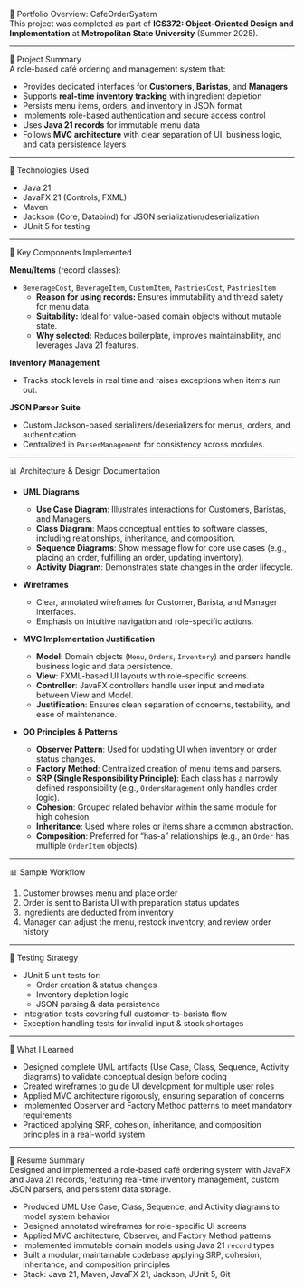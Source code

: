 🧭 Portfolio Overview: CafeOrderSystem  
This project was completed as part of **ICS372: Object-Oriented Design and Implementation** at 
**Metropolitan 
State University** (Summer 2025).

---

🚀 Project Summary  
A role-based café ordering and management system that:

- Provides dedicated interfaces for **Customers**, **Baristas**, and **Managers**
- Supports **real-time inventory tracking** with ingredient depletion
- Persists menu items, orders, and inventory in JSON format
- Implements role-based authentication and secure access control
- Uses **Java 21 records** for immutable menu data
- Follows **MVC architecture** with clear separation of UI, business logic, and data persistence layers

---

🧠 Technologies Used
- Java 21
- JavaFX 21 (Controls, FXML)
- Maven
- Jackson (Core, Databind) for JSON serialization/deserialization
- JUnit 5 for testing

---

🧩 Key Components Implemented

**Menu/Items** (record classes):
- `BeverageCost`, `BeverageItem`, `CustomItem`, `PastriesCost`, `PastriesItem`
    - **Reason for using records:** Ensures immutability and thread safety for menu data.
    - **Suitability:** Ideal for value-based domain objects without mutable state.
    - **Why selected:** Reduces boilerplate, improves maintainability, and leverages Java 21 features.

**Inventory Management**
- Tracks stock levels in real time and raises exceptions when items run out.

**JSON Parser Suite**
- Custom Jackson-based serializers/deserializers for menus, orders, and authentication.
- Centralized in `ParserManagement` for consistency across modules.

---

📊 Architecture & Design Documentation

- **UML Diagrams**
    - **Use Case Diagram**: Illustrates interactions for Customers, Baristas, and Managers.
    - **Class Diagram**: Maps conceptual entities to software classes, including relationships, inheritance, and composition.
    - **Sequence Diagrams**: Show message flow for core use cases (e.g., placing an order, fulfilling an order, updating inventory).
    - **Activity Diagram**: Demonstrates state changes in the order lifecycle.

- **Wireframes**
    - Clear, annotated wireframes for Customer, Barista, and Manager interfaces.
    - Emphasis on intuitive navigation and role-specific actions.

- **MVC Implementation Justification**
    - **Model**: Domain objects (`Menu`, `Orders`, `Inventory`) and parsers handle business logic and data persistence.
    - **View**: FXML-based UI layouts with role-specific screens.
    - **Controller**: JavaFX controllers handle user input and mediate between View and Model.
    - **Justification**: Ensures clean separation of concerns, testability, and ease of maintenance.

- **OO Principles & Patterns**
    - **Observer Pattern**: Used for updating UI when inventory or order status changes.
    - **Factory Method**: Centralized creation of menu items and parsers.
    - **SRP (Single Responsibility Principle)**: Each class has a narrowly defined responsibility (e.g., `OrdersManagement` only handles order logic).
    - **Cohesion**: Grouped related behavior within the same module for high cohesion.
    - **Inheritance**: Used where roles or items share a common abstraction.
    - **Composition**: Preferred for “has-a” relationships (e.g., an `Order` has multiple `OrderItem` objects).

---

📊 Sample Workflow

1. Customer browses menu and place order
2. Order is sent to Barista UI with preparation status updates
3. Ingredients are deducted from inventory
4. Manager can adjust the menu, restock inventory, and review order history

---

🧪 Testing Strategy
- JUnit 5 unit tests for:
    - Order creation & status changes
    - Inventory depletion logic
    - JSON parsing & data persistence
- Integration tests covering full customer-to-barista flow
- Exception handling tests for invalid input & stock shortages

---

💬 What I Learned
- Designed complete UML artifacts (Use Case, Class, Sequence, Activity diagrams) to validate conceptual design before coding
- Created wireframes to guide UI development for multiple user roles
- Applied MVC architecture rigorously, ensuring separation of concerns
- Implemented Observer and Factory Method patterns to meet mandatory requirements
- Practiced applying SRP, cohesion, inheritance, and composition principles in a real-world system

---

🎯 Resume Summary  
Designed and implemented a role-based café ordering system with JavaFX and Java 21 records, featuring real-time inventory management, custom JSON parsers, and persistent data storage.
- Produced UML Use Case, Class, Sequence, and Activity diagrams to model system behavior
- Designed annotated wireframes for role-specific UI screens
- Applied MVC architecture, Observer, and Factory Method patterns
- Implemented immutable domain models using Java 21 `record` types
- Built a modular, maintainable codebase applying SRP, cohesion, inheritance, and composition principles
- Stack: Java 21, Maven, JavaFX 21, Jackson, JUnit 5, Git
